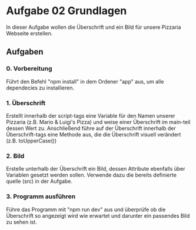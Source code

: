 # Aufgabe 02 Grundlagen

In dieser Aufgabe wollen die Überschrift und ein Bild für unsere Pizzaria Webseite erstellen.

## Aufgaben

### 0. Vorbereitung

Führt den Befehl "npm install" in dem Ordener "app" aus, um alle dependecies zu installieren.

### 1. Überschrift

Erstellt innerhalb der script-tags eine Variable für den Namen unserer Pizzaria (z.B. Mario & Luigi's Pizza) und weise einer Überschrift im main-teil dessen Wert zu. Anschließend führe auf der Überschrift innerhalb der Überschrift-tags eine Methode aus, die die Überschrift visuell verändert 
(z.B. toUpperCase())

### 2. Bild

Erstelle unterhalb der Überschrift ein Bild, dessen Attribute ebenfalls über Variablen gesetzt werden sollen. Verwende dazu die bereits definierte quelle (src) in der Aufgabe. 

### 3. Programm ausführen

Führe das Programm mit "npm run dev" aus und überprüfe ob die Überschrift so angezeigt wird wie erwartet und darunter ein passendes Bild zu sehen ist. 

